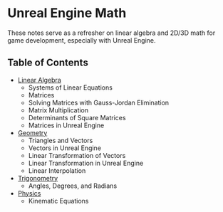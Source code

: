 # Unreal Engine Math

These notes serve as a refresher on linear algebra and 2D/3D math for game development, especially with Unreal Engine.

## Table of Contents

- [Linear Algebra](LinearAlgebra.md)
    - Systems of Linear Equations
    - Matrices
    - Solving Matrices with Gauss-Jordan Elimination
    - Matrix Multiplication
    - Determinants of Square Matrices
    - Matrices in Unreal Engine
- [Geometry](Geometry.md)
    - Triangles and Vectors
    - Vectors in Unreal Engine
    - Linear Transformation of Vectors
    - Linear Transformation in Unreal Engine
    - Linear Interpolation
- [Trigonometry](Trigonometry.md)
    - Angles, Degrees, and Radians
- [Physics](Physics.md)
    - Kinematic Equations